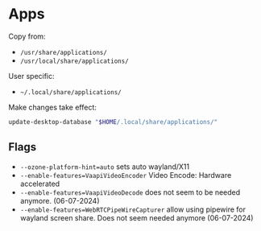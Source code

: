 # Apps

Copy from:

* `/usr/share/applications/`
* `/usr/local/share/applications/`

User specific:

* `~/.local/share/applications/`

Make changes take effect:

```sh
update-desktop-database "$HOME/.local/share/applications/"
```


## Flags

* `--ozone-platform-hint=auto` sets auto wayland/X11
* `--enable-features=VaapiVideoEncoder` Video Encode: Hardware accelerated
* `--enable-features=VaapiVideoDecode` does not seem to be needed anymore. (06-07-2024)
* `--enable-features=WebRTCPipeWireCapturer` allow using pipewire for wayland screen share. Does not seem needed anymore (06-07-2024)